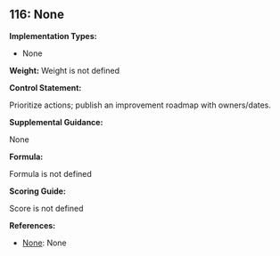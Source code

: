 ## 116: None

**Implementation Types:**
 
- None

**Weight:** Weight is not defined

**Control Statement:**

Prioritize actions; publish an improvement roadmap with owners/dates.

**Supplemental Guidance:**

None

**Formula:**

Formula is not defined

**Scoring Guide:**

Score is not defined

**References:**

- [None](None): None